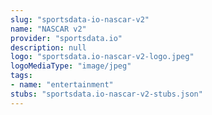```yaml
---
slug: "sportsdata-io-nascar-v2"
name: "NASCAR v2"
provider: "sportsdata.io"
description: null
logo: "sportsdata.io-nascar-v2-logo.jpeg"
logoMediaType: "image/jpeg"
tags:
- name: "entertainment"
stubs: "sportsdata.io-nascar-v2-stubs.json"
---
```

